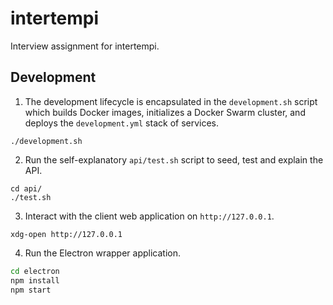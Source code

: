 # intertempi

Interview assignment for intertempi.

## Development

1. The development lifecycle is encapsulated in the `development.sh` script which builds Docker images, initializes a Docker Swarm cluster, and deploys the `development.yml` stack of services.

```
./development.sh
```

2. Run the self-explanatory `api/test.sh` script to seed, test and explain the API.

```
cd api/
./test.sh
```

3. Interact with the client web application on `http://127.0.0.1`.

```
xdg-open http://127.0.0.1
```

4. Run the Electron wrapper application.

```bash
cd electron
npm install
npm start
```
